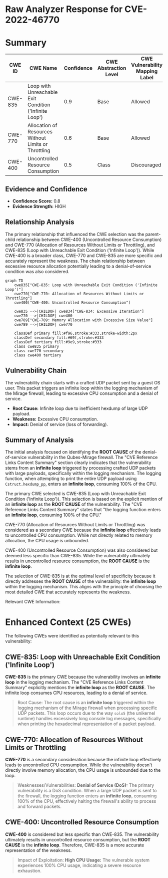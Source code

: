 # Raw Analyzer Response for CVE-2022-46770

# Summary
| CWE ID  | CWE Name  | Confidence | CWE Abstraction Level | CWE Vulnerability Mapping Label | CWE-Vulnerability Mapping Notes |
|---|---|---|---|---|---|
| CWE-835 | Loop with Unreachable Exit Condition ('Infinite Loop') | 0.9 | Base | Allowed | Primary CWE |
| CWE-770 | Allocation of Resources Without Limits or Throttling | 0.6 | Base | Allowed | Secondary candidate |
| CWE-400 | Uncontrolled Resource Consumption | 0.5 | Class | Discouraged | Secondary candidate |

## Evidence and Confidence

*   **Confidence Score:** 0.8
*   **Evidence Strength:** HIGH

## Relationship Analysis
The primary relationship that influenced the CWE selection was the parent-child relationship between CWE-400 (Uncontrolled Resource Consumption) and CWE-770 (Allocation of Resources Without Limits or Throttling), and CWE-835 (Loop with Unreachable Exit Condition ('Infinite Loop')). While CWE-400 is a broader class, CWE-770 and CWE-835 are more specific and accurately represent the weakness. The chain relationship between excessive resource allocation potentially leading to a denial-of-service condition was also considered.

```mermaid
graph TD
    cwe835["CWE-835: Loop with Unreachable Exit Condition ('Infinite Loop')"]
    cwe770["CWE-770: Allocation of Resources Without Limits or Throttling"]
    cwe400["CWE-400: Uncontrolled Resource Consumption"]

    cwe835 -->|CHILDOF| cwe834["CWE-834: Excessive Iteration"]
    cwe770 -->|CHILDOF| cwe400
    cwe789["CWE-789: Memory Allocation with Excessive Size Value"]
    cwe789 -->|CHILDOF| cwe770

    classDef primary fill:#f96,stroke:#333,stroke-width:2px
    classDef secondary fill:#69f,stroke:#333
    classDef tertiary fill:#9e9,stroke:#333
    class cwe835 primary
    class cwe770 secondary
    class cwe400 tertiary
```

## Vulnerability Chain
The vulnerability chain starts with a crafted UDP packet sent by a guest OS user. This packet triggers an infinite loop within the logging mechanism of the Mirage firewall, leading to excessive CPU consumption and a denial of service.

*   **Root Cause:** Infinite loop due to inefficient hexdump of large UDP payload.
*   **Weakness:** Excessive CPU consumption.
*   **Impact:** Denial of service (loss of forwarding).

## Summary of Analysis
The initial analysis focused on identifying the **ROOT CAUSE** of the denial-of-service vulnerability in the Qubes-Mirage firewall. The "CVE Reference Links Content Summary" section clearly indicates that the vulnerability stems from an **infinite loop** triggered by processing crafted UDP packets with large payloads, specifically within the logging mechanism. The logging function, when attempting to print the entire UDP payload using `Cstruct.hexdump_pp`, enters an **infinite loop**, consuming 100% of the CPU.

The primary CWE selected is CWE-835 (Loop with Unreachable Exit Condition ('Infinite Loop')). This selection is based on the explicit mention of an **infinite loop** as the **ROOT CAUSE** of the vulnerability. The "CVE Reference Links Content Summary" states that "the logging function enters an **infinite loop**, consuming 100% of the CPU."

CWE-770 (Allocation of Resources Without Limits or Throttling) was considered as a secondary CWE because the **infinite loop** effectively leads to uncontrolled CPU consumption. While not directly related to memory allocation, the CPU usage is unbounded.

CWE-400 (Uncontrolled Resource Consumption) was also considered but deemed less specific than CWE-835. While the vulnerability ultimately results in uncontrolled resource consumption, the **ROOT CAUSE** is the **infinite loop**.

The selection of CWE-835 is at the optimal level of specificity because it directly addresses the **ROOT CAUSE** of the vulnerability: the **infinite loop** within the logging mechanism. This aligns with the principle of choosing the most detailed CWE that accurately represents the weakness.

Relevant CWE Information:

# Enhanced Context (25 CWEs)
The following CWEs were identified as potentially relevant to this vulnerability:

## CWE-835: Loop with Unreachable Exit Condition ('Infinite Loop')
**CWE-835** is the primary CWE because the vulnerability involves an **infinite loop** in the logging mechanism. The "CVE Reference Links Content Summary" explicitly mentions the **infinite loop** as the **ROOT CAUSE**. The infinite loop consumes CPU resources, leading to a denial of service.
> Root Cause:
> The root cause is an **infinite loop** triggered within the logging mechanism of the Mirage firewall when processing specific UDP packets. This loop occurs due to the way `solo5` (the unikernel runtime) handles excessively long console log messages, specifically when printing the hexadecimal representation of a packet payload.

## CWE-770: Allocation of Resources Without Limits or Throttling
**CWE-770** is a secondary consideration because the infinite loop effectively leads to uncontrolled CPU consumption. While the vulnerability doesn't directly involve memory allocation, the CPU usage is unbounded due to the loop.
> Weaknesses/Vulnerabilities:
> **Denial of Service (DoS):** The primary vulnerability is a DoS condition. When a large UDP packet is sent to the firewall, the logging function enters an **infinite loop**, consuming 100% of the CPU, effectively halting the firewall's ability to process and forward packets.

## CWE-400: Uncontrolled Resource Consumption
**CWE-400** is considered but less specific than CWE-835. The vulnerability ultimately results in uncontrolled resource consumption, but the **ROOT CAUSE** is the **infinite loop**. Therefore, CWE-835 is a more accurate representation of the weakness.
> Impact of Exploitation:
> **High CPU Usage:** The vulnerable system experiences 100% CPU usage, indicating a severe resource exhaustion.